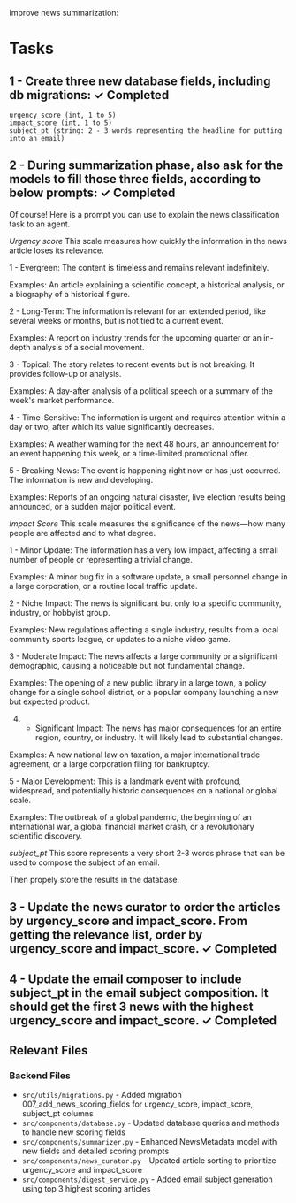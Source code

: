 Improve news summarization:

# Tasks
## 1 - Create three new database fields, including db migrations: ✓ Completed
    urgency_score (int, 1 to 5)
    impact_score (int, 1 to 5)
    subject_pt (string: 2 - 3 words representing the headline for putting into an email)
## 2 - During summarization phase, also ask for the models to fill those three fields, according to below prompts: ✓ Completed
Of course! Here is a prompt you can use to explain the news classification task to an agent.


*Urgency score* 
This scale measures how quickly the information in the news article loses its relevance.

1 - Evergreen: The content is timeless and remains relevant indefinitely.

Examples: An article explaining a scientific concept, a historical analysis, or a biography of a historical figure.

2 - Long-Term: The information is relevant for an extended period, like several weeks or months, but is not tied to a current event.

Examples: A report on industry trends for the upcoming quarter or an in-depth analysis of a social movement.

3 - Topical: The story relates to recent events but is not breaking. It provides follow-up or analysis.

Examples: A day-after analysis of a political speech or a summary of the week's market performance.

4 - Time-Sensitive: The information is urgent and requires attention within a day or two, after which its value significantly decreases.

Examples: A weather warning for the next 48 hours, an announcement for an event happening this week, or a time-limited promotional offer.

5 - Breaking News: The event is happening right now or has just occurred. The information is new and developing.

Examples: Reports of an ongoing natural disaster, live election results being announced, or a sudden major political event.

*Impact Score*
This scale measures the significance of the news—how many people are affected and to what degree.

1 - Minor Update: The information has a very low impact, affecting a small number of people or representing a trivial change.

Examples: A minor bug fix in a software update, a small personnel change in a large corporation, or a routine local traffic update.

2 - Niche Impact: The news is significant but only to a specific community, industry, or hobbyist group.

Examples: New regulations affecting a single industry, results from a local community sports league, or updates to a niche video game.

3 - Moderate Impact: The news affects a large community or a significant demographic, causing a noticeable but not fundamental change.

Examples: The opening of a new public library in a large town, a policy change for a single school district, or a popular company launching a new but expected product.

4. - Significant Impact: The news has major consequences for an entire region, country, or industry. It will likely lead to substantial changes.

Examples: A new national law on taxation, a major international trade agreement, or a large corporation filing for bankruptcy.

5 - Major Development: This is a landmark event with profound, widespread, and potentially historic consequences on a national or global scale.

Examples: The outbreak of a global pandemic, the beginning of an international war, a global financial market crash, or a revolutionary scientific discovery.

*subject_pt* 
This score represents a very short 2-3 words phrase that can be used to compose the subject of an email.

Then propely store the results in the database.

## 3 - Update the news curator to order the articles by urgency_score and impact_score. From getting the relevance list, order by urgency_score and impact_score. ✓ Completed

## 4 - Update the email composer to include subject_pt in the email subject composition. It should get the first 3 news with the highest urgency_score and impact_score. ✓ Completed

## Relevant Files

### Backend Files
- `src/utils/migrations.py` - Added migration 007_add_news_scoring_fields for urgency_score, impact_score, subject_pt columns
- `src/components/database.py` - Updated database queries and methods to handle new scoring fields
- `src/components/summarizer.py` - Enhanced NewsMetadata model with new fields and detailed scoring prompts
- `src/components/news_curator.py` - Updated article sorting to prioritize urgency_score and impact_score
- `src/components/digest_service.py` - Added email subject generation using top 3 highest scoring articles